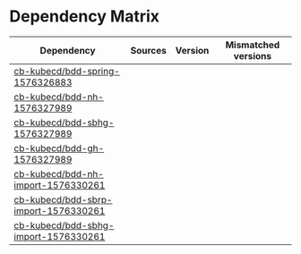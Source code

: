 # Dependency Matrix

Dependency | Sources | Version | Mismatched versions
---------- | ------- | ------- | -------------------
[cb-kubecd/bdd-spring-1576326883](https://github.com/cb-kubecd/bdd-spring-1576326883.git) |  | []() | 
[cb-kubecd/bdd-nh-1576327989](https://github.com/cb-kubecd/bdd-nh-1576327989.git) |  | []() | 
[cb-kubecd/bdd-sbhg-1576327989](https://github.com/cb-kubecd/bdd-sbhg-1576327989.git) |  | []() | 
[cb-kubecd/bdd-gh-1576327989](https://github.com/cb-kubecd/bdd-gh-1576327989.git) |  | []() | 
[cb-kubecd/bdd-nh-import-1576330261](https://github.com/cb-kubecd/bdd-nh-import-1576330261.git) |  | []() | 
[cb-kubecd/bdd-sbrp-import-1576330261](https://github.com/cb-kubecd/bdd-sbrp-import-1576330261.git) |  | []() | 
[cb-kubecd/bdd-sbhg-import-1576330261](https://github.com/cb-kubecd/bdd-sbhg-import-1576330261.git) |  | []() | 
